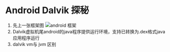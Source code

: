 # Android Dalvik 探秘
1. 先上一张框架图
  ![android 框架](http://image.mcuol.com/News/100203164240960.jpg)
2. Dalvik虚拟机尾android的java程序提供运行环境，支持已转换为.dex格式java应用程序运行
3. dalvik vm与 jvm 区别
 
